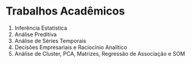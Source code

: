 # Trabalhos Acadêmicos
 1. Inferência Estatística
 2. Análise Preditiva
 3. Análise de Séries Temporais
 4. Decisões Empresariais e Raciocínio Analítico
 5. Análise de Cluster, PCA, Matrizes, Regressão de Associação e SOM
